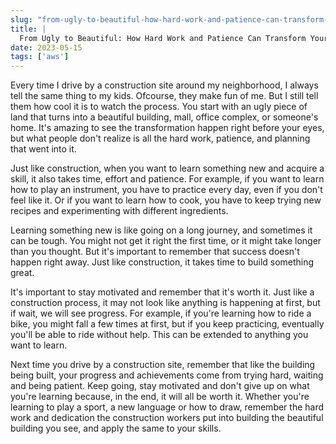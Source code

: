 ```yaml
---
slug: "from-ugly-to-beautiful-how-hard-work-and-patience-can-transform-your-skills"
title: |
  From Ugly to Beautiful: How Hard Work and Patience Can Transform Your Skills
date: 2023-05-15
tags: ['aws']
---
```


Every time I drive by a construction site around my neighborhood, I always tell the same thing to my kids. Ofcourse, they make fun of me. But I still tell them how cool it is to watch the process. You start with an ugly piece of land that turns into a beautiful building, mall, office complex, or someone's home. It's amazing to see the transformation happen right before your eyes, but what people don't realize is all the hard work, patience, and planning that went into it.

<!-- more -->




Just like construction, when you want to learn something new and acquire a skill, it also takes time, effort and patience. For example, if you want to learn how to play an instrument, you have to practice every day, even if you don't feel like it. Or if you want to learn how to cook, you have to keep trying new recipes and experimenting with different ingredients.


Learning something new is like going on a long journey, and sometimes it can be tough. You might not get it right the first time, or it might take longer than you thought. But it's important to remember that success doesn't happen right away. Just like construction, it takes time to build something great.


It's important to stay motivated and remember that it's worth it. Just like a construction process, it may not look like anything is happening at first, but if wait, we will see progress. For example, if you're learning how to ride a bike, you might fall a few times at first, but if you keep practicing, eventually you'll be able to ride without help. This can be extended to anything you want to learn.


Next time you drive by a construction site, remember that like the building being built, your progress and achievements come from trying hard, waiting and being patient. Keep going, stay motivated and don't give up on what you're learning because, in the end, it will all be worth it. Whether you're learning to play a sport, a new language or how to draw, remember the hard work and dedication the construction workers put into building the beautiful building you see, and apply the same to your skills.


